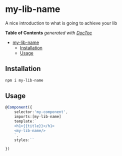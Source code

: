 # my-lib-name

A nice introduction to what is going to achieve your lib


<!-- START doctoc generated TOC please keep comment here to allow auto update -->
<!-- DON'T EDIT THIS SECTION, INSTEAD RE-RUN doctoc TO UPDATE -->
**Table of Contents**  *generated with [DocToc](https://github.com/thlorenz/doctoc)*

- [my-lib-name](#my-lib-name)
  - [Installation](#installation)
  - [Usage](#usage)

<!-- END doctoc generated TOC please keep comment here to allow auto update -->

## Installation

```bash
npm i my-lib-name
```

## Usage

```typescript
@Component({
    selector:'my-component',
    imports:[my-lib-name]
    template:`
    <h1>{{title}}</h1>
    <my-lib-name/>
    `,
    styles:``

})
```